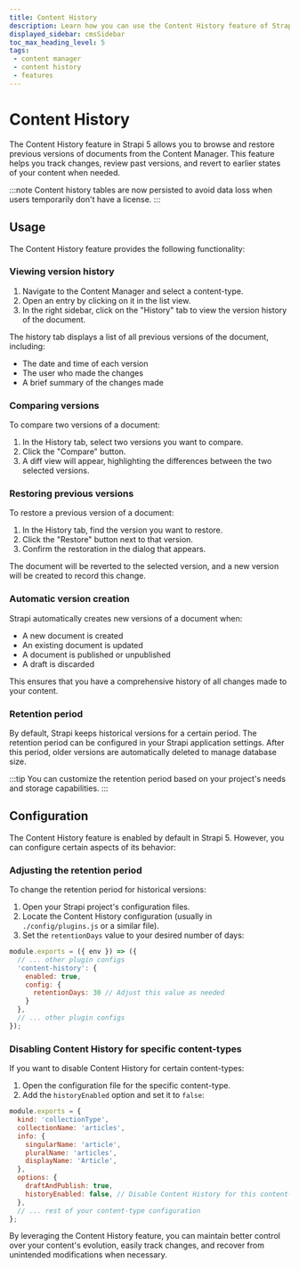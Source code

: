 ```yaml
---
title: Content History
description: Learn how you can use the Content History feature of Strapi 5 to browse and restore previous versions of documents from the Content Manager.
displayed_sidebar: cmsSidebar
toc_max_heading_level: 5
tags:
 - content manager
 - content history
 - features
---
```


# Content History

The Content History feature in Strapi 5 allows you to browse and restore previous versions of documents from the Content Manager. This feature helps you track changes, review past versions, and revert to earlier states of your content when needed.

:::note
Content history tables are now persisted to avoid data loss when users temporarily don't have a license.
:::

## Usage

The Content History feature provides the following functionality:

### Viewing version history

1. Navigate to the Content Manager and select a content-type.
2. Open an entry by clicking on it in the list view.
3. In the right sidebar, click on the "History" tab to view the version history of the document.

The history tab displays a list of all previous versions of the document, including:
- The date and time of each version
- The user who made the changes
- A brief summary of the changes made

### Comparing versions

To compare two versions of a document:

1. In the History tab, select two versions you want to compare.
2. Click the "Compare" button.
3. A diff view will appear, highlighting the differences between the two selected versions.

### Restoring previous versions

To restore a previous version of a document:

1. In the History tab, find the version you want to restore.
2. Click the "Restore" button next to that version.
3. Confirm the restoration in the dialog that appears.

The document will be reverted to the selected version, and a new version will be created to record this change.

### Automatic version creation

Strapi automatically creates new versions of a document when:

- A new document is created
- An existing document is updated
- A document is published or unpublished
- A draft is discarded

This ensures that you have a comprehensive history of all changes made to your content.

### Retention period

By default, Strapi keeps historical versions for a certain period. The retention period can be configured in your Strapi application settings. After this period, older versions are automatically deleted to manage database size.

:::tip
You can customize the retention period based on your project's needs and storage capabilities.
:::

## Configuration

The Content History feature is enabled by default in Strapi 5. However, you can configure certain aspects of its behavior:

### Adjusting the retention period

To change the retention period for historical versions:

1. Open your Strapi project's configuration files.
2. Locate the Content History configuration (usually in `./config/plugins.js` or a similar file).
3. Set the `retentionDays` value to your desired number of days:

```javascript
module.exports = ({ env }) => ({
  // ... other plugin configs
  'content-history': {
    enabled: true,
    config: {
      retentionDays: 30 // Adjust this value as needed
    }
  },
  // ... other plugin configs
});
```

### Disabling Content History for specific content-types

If you want to disable Content History for certain content-types:

1. Open the configuration file for the specific content-type.
2. Add the `historyEnabled` option and set it to `false`:

```javascript
module.exports = {
  kind: 'collectionType',
  collectionName: 'articles',
  info: {
    singularName: 'article',
    pluralName: 'articles',
    displayName: 'Article',
  },
  options: {
    draftAndPublish: true,
    historyEnabled: false, // Disable Content History for this content-type
  },
  // ... rest of your content-type configuration
};
```

By leveraging the Content History feature, you can maintain better control over your content's evolution, easily track changes, and recover from unintended modifications when necessary.